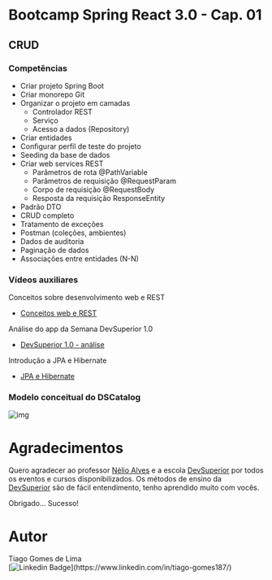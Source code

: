 # Bootcamp Spring React 3.0 - Cap. 01

## CRUD



### Competências

- Criar projeto Spring Boot
- Criar monorepo Git
- Organizar o projeto em camadas
  * Controlador REST
  * Serviço
  * Acesso a dados (Repository)
- Criar entidades
- Configurar perfil de teste do projeto
- Seeding da base de dados
- Criar web services REST
  * Parâmetros de rota @PathVariable
  * Parâmetros de requisição @RequestParam
  * Corpo de requisição @RequestBody
  * Resposta da requisição ResponseEntity<T>
- Padrão DTO
- CRUD completo
- Tratamento de exceções
- Postman (coleções, ambientes)
- Dados de auditoria
- Paginação de dados
- Associações entre entidades (N-N)

### Vídeos auxiliares

Conceitos sobre desenvolvimento web e REST

- [Conceitos web e REST](https://www.youtube.com/watch?v=b8uLFfzcVQ8)

Análise do app da Semana DevSuperior 1.0

- [DevSuperior 1.0 - análise](https://www.youtube.com/watch?v=PfYifUFmXk8)

Introdução a JPA e Hibernate

- [JPA e Hibernate](https://www.youtube.com/watch?v=CAP1IPgeJkw)

### Modelo conceitual do DSCatalog

![img](https://lh5.googleusercontent.com/7JPGI3iCFnQAPvXkVSHLGXLy5S1iJi1gZAfVG_Mrnz7YP7j1vt2ti6pk1dTG_HeSS5JK1cpftJHzDRdtuKLueYuU_ykYFDR8oJk0jT28Hcy9dRfDsX8KJKfhJVoOImOXc_LnyJKT)



# Agradecimentos

Quero agradecer ao professor [Nélio Alves](https://github.com/acenelio "acenelio") e a escola [DevSuperior](https://devsuperior.com.br/ "Site da DevSuperior") por todos os eventos e cursos disponibilizados. Os métodos de ensino da [DevSuperior](https://devsuperior.com.br/ "Site da DevSuperior") são de fácil entendimento, tenho aprendido muito com vocês.

Obrigado...
Sucesso!

# Autor

Tiago Gomes de Lima<br>
[![Linkedin Badge](https://img.shields.io/badge/Tiago_Gomes-blue?style=flat-square&logo=Linkedin&logoColor=white&link=https://www.linkedin.com/in/tiago-gomes187/?target="_blank")](https://www.linkedin.com/in/tiago-gomes187/) 

